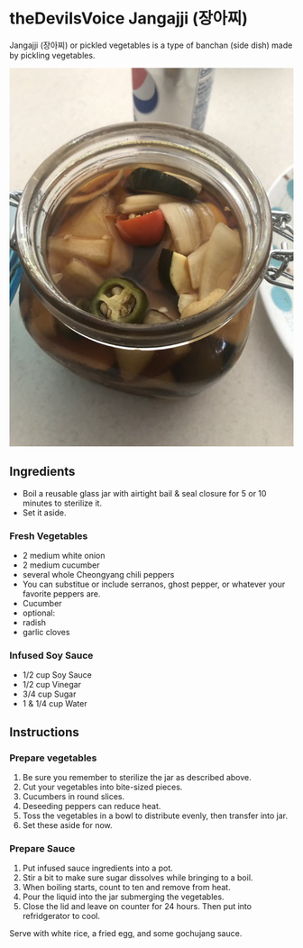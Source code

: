 # theDevilsVoice Jangajji (장아찌)

Jangajji (장아찌) or pickled vegetables is a type of banchan (side dish)
made by pickling vegetables.

![Jangajji](images/thedevilsvoice_jangajji.jpg)

## Ingredients

- Boil a reusable glass jar with airtight bail & seal closure for 5 or
 10 minutes to sterilize it.
- Set it aside.

### Fresh Vegetables

- 2 medium white onion
- 2 medium cucumber
- several whole Cheongyang chili peppers
 - You can substitue or include serranos, ghost pepper, or whatever
 your favorite peppers are.
- Cucumber
- optional:
 - radish
 - garlic cloves

### Infused Soy Sauce

- 1/2 cup Soy Sauce
- 1/2 cup Vinegar
- 3/4 cup Sugar
- 1 & 1/4 cup Water

## Instructions

### Prepare vegetables

1. Be sure you remember to sterilize the jar as described above.
2. Cut your vegetables into bite-sized pieces.
  1. Cucumbers in round slices.
  2. Deseeding peppers can reduce heat.
3. Toss the vegetables in a bowl to distribute evenly, then transfer
 into jar.
4. Set these aside for now.

### Prepare Sauce

1. Put infused sauce ingredients into a pot.
2. Stir a bit to make sure sugar dissolves while bringing to a boil.
3. When boiling starts, count to ten and remove from heat.
4. Pour the liquid into the jar submerging the vegetables.
5. Close the lid and leave on counter for 24 hours. Then put into
 refridgerator to cool.

Serve with white rice, a fried egg, and some gochujang sauce.
